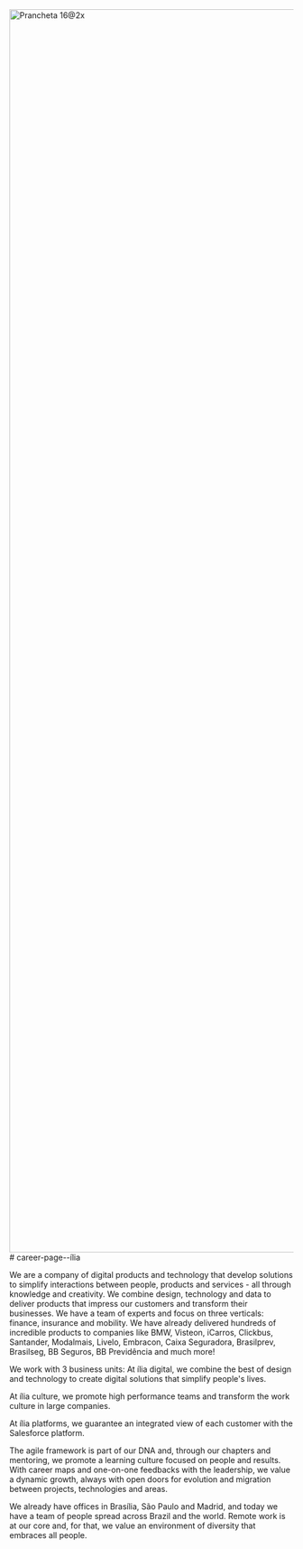 <img width="2201" alt="Prancheta 16@2x" src="https://user-images.githubusercontent.com/81497456/121395227-91fbb880-c928-11eb-972d-706b42b57d88.png">
# career-page--ília

We are a company of digital products and technology that develop solutions to simplify interactions between people, products and services - all through knowledge and creativity. We combine design, technology and data to deliver products that impress our customers and transform their businesses. We have a team of experts and focus on three verticals: finance, insurance and mobility. We have already delivered hundreds of incredible products to companies like BMW, Visteon, iCarros, Clickbus, Santander, Modalmais, Livelo, Embracon, Caixa Seguradora, Brasilprev, Brasilseg, BB Seguros, BB Previdência and much more!

We work with 3 business units:
At ília digital, we combine the best of design and technology to create digital solutions that simplify people's lives.

At ília culture, we promote high performance teams and transform the work culture in large companies.

At ília platforms, we guarantee an integrated view of each customer with the Salesforce platform.

The agile framework is part of our DNA and, through our chapters and mentoring, we promote a learning culture focused on people and results. With career maps and one-on-one feedbacks with the leadership, we value a dynamic growth, always with open doors for evolution and migration between projects, technologies and areas.

We already have offices in Brasília, São Paulo and Madrid, and today we have a team of people spread across Brazil and the world. Remote work is at our core and, for that, we value an environment of diversity that embraces all people.
